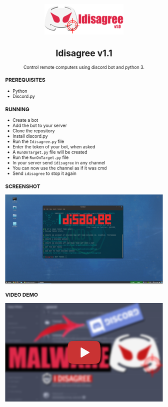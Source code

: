 <p align="center">
  <img src="https://raw.githubusercontent.com/Znunu/Idisagree/master/media/idisagree.png" width=50%>  
</p>
<h1 align="center">Idisagree v1.1</h1>
<p align="center">
  Control remote computers using discord bot and python 3.
</p>

### PREREQUISITES

* Python
* Discord.py

### RUNNING

- Create a bot
- Add the bot to your server
- Clone the repository
- Install discord.py
- Run the `Idisagree.py` file
- Enter the token of your bot, when asked
- A `RunOnTarget.py` file will be created
- Run the `RunOnTarget.py` file
- In your server send `idisagree` in any channel
- You can now use the channel as if it was cmd
- Send `idisagree` to stop it again


### SCREENSHOT
![Shot](https://github.com/Znunu/Idisagree/blob/master/media/sc.png)


### VIDEO DEMO
<p align="center">
<a href="https://youtu.be/aXYaR-eEKzg">
  <img src="https://raw.githubusercontent.com/Znunu/Idisagree/master/media/video.png" />
</a></p>
